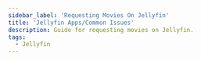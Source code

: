 ```yaml
---
sidebar_label: 'Requesting Movies On Jellyfin'
title: 'Jellyfin Apps/Common Issues'
description: Guide for requesting movies on Jellyfin.
tags:
  - Jellyfin
---
```

